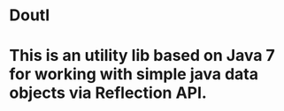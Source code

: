 # Doutl

# This is an utility lib based on Java 7 for working with simple java data objects via Reflection API.

